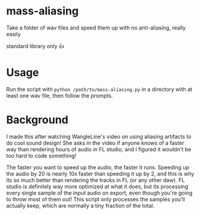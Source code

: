 # mass-aliasing

Take a folder of wav files and speed them up with no anti-aliasing, really easily

standard library only 👍

# Usage
Run the script with `python /path/to/mass-aliasing.py` in a directory with at least one wav file, then follow the prompts.

# Background
I made this after watching WangleLine's video on using aliasing artifacts to do cool sound design! She asks in the video if anyone knows of a faster way than rendering hours of audio in FL studio, and I figured it wouldn't be too hard to code something!

The faster you want to speed up the audio, the faster it runs. Speeding up the audio by 20 is nearly 10x faster than speeding it up by 2, and this is why its so much better than rendering the tracks in FL (or any other daw). FL studio is definitely way more optimized at what it does, but its processing every single sample of the input audio on export, even though you're going to throw most of them out! This script only processes the samples you'll actually keep, which are normally a tiny fraction of the total.
